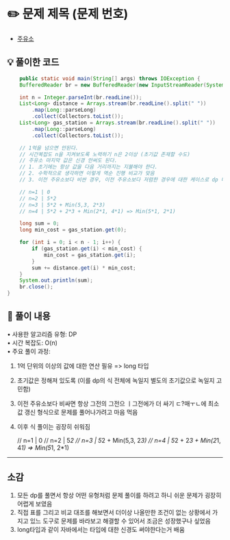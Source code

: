 # ✏️ 문제 제목 (문제 번호)
- [주유소](https://www.acmicpc.net/problem/13305)

## 💡 풀이한 코드
```java
	public static void main(String[] args) throws IOException {
	BufferedReader br = new BufferedReader(new InputStreamReader(System.in));

	int n = Integer.parseInt(br.readLine());
	List<Long> distance = Arrays.stream(br.readLine().split(" "))
		.map(Long::parseLong)
		.collect(Collectors.toList());
	List<Long> gas_station = Arrays.stream(br.readLine().split(" "))
		.map(Long::parseLong)
		.collect(Collectors.toList());

	// 1억을 넘으면 안된다.
	// 시간복잡도 n을 지켜보도록 노력하기 n은 2이상 (초기값 존재할 수도)
	// 주유소 마지막 값은 신경 안써도 된다.
	// 1. 초기에는 항상 값을 다음 거리까지는 지불해야 한다.
	// 2. 수학적으로 생각하면 이렇게 역순 진행 비교가 맞음
	// 3. 이전 주유소보다 비싼 경우, 이전 주유소보다 저렴한 경우에 대한 케이스로 dp 나누기

	// n=1 | 0
	// n=2 | 5*2
	// n=3 | 5*2 + Min(5,3, 2*3)
	// n=4 | 5*2 + 2*3 + Min(2*1, 4*1) => Min(5*1, 2*1)

	long sum = 0;
	long min_cost = gas_station.get(0);

	for (int i = 0; i < n - 1; i++) {
		if (gas_station.get(i) < min_cost) {
			min_cost = gas_station.get(i);
		}
		sum += distance.get(i) * min_cost;
	}
	System.out.println(sum);
	br.close();
}


```
## 📖 풀이 내용
• 사용한 알고리즘 유형: DP <br>
• 시간 복잡도: O(n) <br>
• 주요 풀이 과정: <br>
1. 1억 단위의 이상의 값에 대한 연산 필유 => long 타입
2. 초기값은 정해져 있도록 (이를 dp의 식 전체에 녹일지 별도의 초기값으로 녹일지 고민함)
3. 이전 주유소보다 비싸면 항상 그전의 그전으 ㅣ그전에가 더 싸기 ㄷ?매ㅜㄴ에 최소값 갱신 형식으로 문제를 풀어나가려고 마음 먹음
4. 이후 식 풀이는 굉장히 쉬워짐

   // n=1 | 0
   // n=2 | 5*2
   // n=3 | 5*2 + Min(5,3, 2*3)
   // n=4 | 5*2 + 2*3 + Min(2*1, 4*1) => Min(5*1, 2*1)

--- 

## 소감
1. 모든 dp를 풀면서 항상 어떤 유형처럼 문제 풀이를 하려고 하니 쉬운 문제가 굉장히 어렵게 보였음
2. 직접 표를 그리고 비교 대조를 해보면서 더이상 나올만한 조건이 없는 상황에서 가지고 있느 도구로 문제를 바라보고 해결할 수 있어서 조금은 성장했구나 싶었음
3. long타입과 같이 자바에서는 타입에 대한 신경도 써야한다는거 배움
